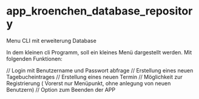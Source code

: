 # app_kroenchen_database_repository

Menu CLI mit erweiterung Database

In dem kleinen cli Programm, soll ein kleines Menü dargestellt werden. Mit folgenden Funktionen:

// Login mit Benutzername und Passwort abfrage
// Erstellung eines neuen Tagebucheintrages 
// Erstellung eines neuen Termin 
// Möglichkeit zur Registrierung ( Vorerst nur Menüpunkt, ohne anlegung von neuen Benutzern)
// Option zum Beenden der APP
